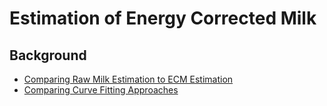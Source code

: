 # Estimation of Energy Corrected Milk

## Background

- [Comparing Raw Milk Estimation to ECM Estimation](raw_milk_v_ecm_estimation.md)
- [Comparing Curve Fitting Approaches](explore_minimization_methods.md)